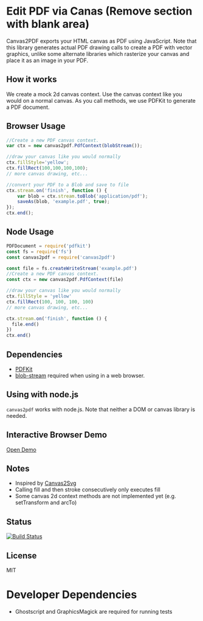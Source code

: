 # Edit PDF via Canas (Remove section with blank area)

Canvas2PDF exports your HTML canvas as PDF using JavaScript. Note that this library generates actual PDF drawing calls to create a PDF with vector graphics, unlike some alternate libraries which rasterize your canvas and place it as an image in your PDF.

## How it works

We create a mock 2d canvas context. Use the canvas context like you would on a normal canvas. As you call methods, we 
use PDFKit to generate a PDF document.

## Browser Usage

```javascript
//Create a new PDF canvas context.
var ctx = new canvas2pdf.PdfContext(blobStream());

//draw your canvas like you would normally
ctx.fillStyle='yellow';
ctx.fillRect(100,100,100,100);
// more canvas drawing, etc...

//convert your PDF to a Blob and save to file
ctx.stream.on('finish', function () {
    var blob = ctx.stream.toBlob('application/pdf');
    saveAs(blob, 'example.pdf', true);
});
ctx.end();
```

## Node Usage

```javascript
PDFDocument = require('pdfkit')
const fs = require('fs')
const canvas2pdf = require('canvas2pdf')

const file = fs.createWriteStream('example.pdf')
//Create a new PDF canvas context.
const ctx = new canvas2pdf.PdfContext(file)

//draw your canvas like you would normally
ctx.fillStyle = 'yellow'
ctx.fillRect(100, 100, 100, 100)
// more canvas drawing, etc...

ctx.stream.on('finish', function () {
  file.end()
})
ctx.end()
```

## Dependencies
+ [PDFKit](http://pdfkit.org/)
+ [blob-stream](https://github.com/devongovett/blob-stream) required when using in a web browser.

## Using with node.js

`canvas2pdf` works with node.js. Note that neither a DOM or canvas library is needed.  

## Interactive Browser Demo
[Open Demo](https://joshua-gould.github.io/canvas2pdf/demo.html)

## Notes
+ Inspired by [Canvas2Svg](https://github.com/gliffy/canvas2svg)
+ Calling fill and then stroke consecutively only executes fill
+ Some canvas 2d context methods are not implemented yet (e.g. setTransform and arcTo)

## Status
[![Build Status](https://travis-ci.org/joshua-gould/canvas2pdf.svg?branch=master)](https://travis-ci.org/joshua-gould/canvas2pdf)

## License
MIT

# Developer Dependencies
+ Ghostscript and GraphicsMagick are required for running tests
